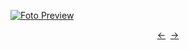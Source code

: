 [![Foto Preview](preview/n601.avif)](https://20essentials.github.io/project-000-601)

<div align="center" style="display: flex; justify-content: center;">
  <a  href="https://github.com/20essentials/project-000-600" target="_blank">&#8592;</a>
  &nbsp;&nbsp;
  <a  href="https://github.com/20essentials/project-000-602" target="_blank">&#8594;</a>
</div>
